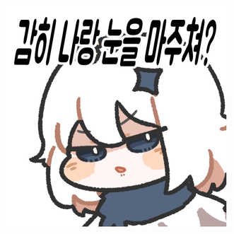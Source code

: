 <p align="center">
  <img width="500" height="500" src="meet-your-eye.png" alt="감히 나랑 눈을 마주쳐?">
</p>
